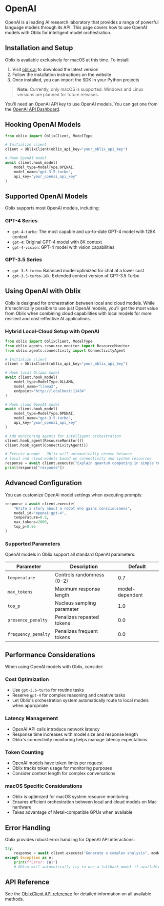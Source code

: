 # OpenAI

OpenAI is a leading AI research laboratory that provides a range of powerful language models through its API. This page covers how to use OpenAI models with Oblix for intelligent model orchestration.

## Installation and Setup

Oblix is available exclusively for macOS at this time. To install:

1. Visit [oblix.ai](https://oblix.ai) to download the latest version
2. Follow the installation instructions on the website
3. Once installed, you can import the SDK in your Python projects

> **Note:** Currently, only macOS is supported. Windows and Linux versions are planned for future releases.

You'll need an OpenAI API key to use OpenAI models. You can get one from the [OpenAI API Dashboard](https://platform.openai.com/api-keys).

## Hooking OpenAI Models

```python
from oblix import OblixClient, ModelType

# Initialize client
client = OblixClient(oblix_api_key="your_oblix_api_key")

# Hook OpenAI model
await client.hook_model(
    model_type=ModelType.OPENAI,
    model_name="gpt-3.5-turbo",
    api_key="your_openai_api_key"
)
```

## Supported OpenAI Models

Oblix supports most OpenAI models, including:

### GPT-4 Series
- `gpt-4-turbo`: The most capable and up-to-date GPT-4 model with 128K context
- `gpt-4`: Original GPT-4 model with 8K context
- `gpt-4-vision`: GPT-4 model with vision capabilities

### GPT-3.5 Series
- `gpt-3.5-turbo`: Balanced model optimized for chat at a lower cost
- `gpt-3.5-turbo-16k`: Extended context version of GPT-3.5 Turbo

## Using OpenAI with Oblix

Oblix is designed for orchestration between local and cloud models. While it's technically possible to use just OpenAI models, you'll get the most value from Oblix when combining cloud capabilities with local models for more resilient and cost-effective AI applications.

### Hybrid Local-Cloud Setup with OpenAI

```python
from oblix import OblixClient, ModelType
from oblix.agents.resource_monitor import ResourceMonitor
from oblix.agents.connectivity import ConnectivityAgent

# Initialize client
client = OblixClient(oblix_api_key="your_oblix_api_key")

# Hook local Ollama model
await client.hook_model(
    model_type=ModelType.OLLAMA,
    model_name="llama2",
    endpoint="http://localhost:11434"
)

# Hook cloud OpenAI model
await client.hook_model(
    model_type=ModelType.OPENAI,
    model_name="gpt-3.5-turbo",
    api_key="your_openai_api_key"
)

# Add monitoring agents for intelligent orchestration
client.hook_agent(ResourceMonitor())
client.hook_agent(ConnectivityAgent())

# Execute prompt - Oblix will automatically choose between 
# local and cloud models based on connectivity and system resources
response = await client.execute("Explain quantum computing in simple terms")
print(response["response"])
```

## Advanced Configuration

You can customize OpenAI model settings when executing prompts:

```python
response = await client.execute(
    "Write a story about a robot who gains consciousness",
    model_id="openai:gpt-4",
    temperature=0.8,
    max_tokens=2000,
    top_p=0.95
)
```

### Supported Parameters

OpenAI models in Oblix support all standard OpenAI parameters:

| Parameter | Description | Default |
|-----------|-------------|---------|
| `temperature` | Controls randomness (0-2) | 0.7 |
| `max_tokens` | Maximum response length | model-dependent |
| `top_p` | Nucleus sampling parameter | 1.0 |
| `presence_penalty` | Penalizes repeated tokens | 0.0 |
| `frequency_penalty` | Penalizes frequent tokens | 0.0 |

## Performance Considerations

When using OpenAI models with Oblix, consider:

### Cost Optimization
- Use `gpt-3.5-turbo` for routine tasks
- Reserve `gpt-4` for complex reasoning and creative tasks
- Let Oblix's orchestration system automatically route to local models when appropriate

### Latency Management
- OpenAI API calls introduce network latency
- Response time increases with model size and response length
- Oblix's connectivity monitoring helps manage latency expectations

### Token Counting
- OpenAI models have token limits per request
- Oblix tracks token usage for monitoring purposes
- Consider context length for complex conversations

### macOS Specific Considerations
- Oblix is optimized for macOS system resource monitoring
- Ensures efficient orchestration between local and cloud models on Mac hardware
- Takes advantage of Metal-compatible GPUs when available

## Error Handling

Oblix provides robust error handling for OpenAI API interactions:

```python
try:
    response = await client.execute("Generate a complex analysis", model_id="openai:gpt-4")
except Exception as e:
    print(f"Error: {e}")
    # Oblix will automatically try to use a fallback model if available
```

## API Reference

See the [OblixClient API reference](../api-reference/oblix-client.md) for detailed information on all available methods.